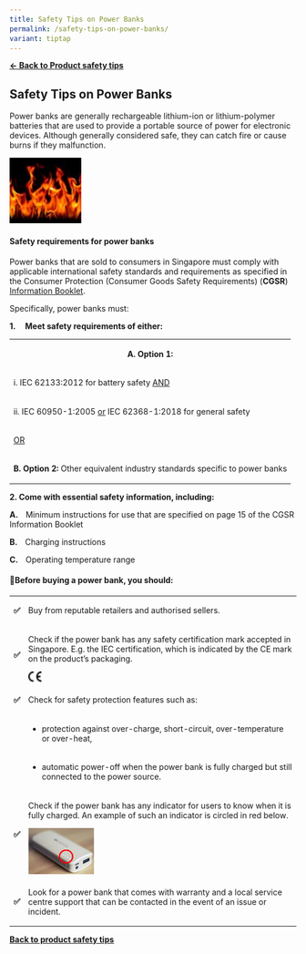 ```yaml
---
title: Safety Tips on Power Banks
permalink: /safety-tips-on-power-banks/
variant: tiptap
---
```

<p><strong><a href="https://www.consumerproductsafety.gov.sg/consumers/product-safety-tips/electronics-and-appliances/" rel="noopener noreferrer nofollow" target="_blank">← Back to Product safety tips</a></strong>
</p>
<h2>Safety Tips on Power Banks</h2>
<p>Power banks are generally rechargeable lithium-ion or lithium-polymer
batteries that are used to provide a portable source of power for electronic
devices. Although generally considered safe, they can catch fire or cause
burns if they malfunction.</p>
<div class="isomer-image-wrapper">
<img style="width: 25%;" height="auto" width="100%" alt="" src="/images/product-safety-tips/Power bank tips/fire_stock_img.jpg">
</div>
<h4><strong>Safety requirements for power banks</strong></h4>
<p>Power banks that are sold to consumers in Singapore must comply with applicable
international safety standards and requirements as specified in the Consumer
Protection (Consumer Goods Safety Requirements) (<strong>CGSR</strong>)
<a href="/files/cgsr-info-book.pdf" rel="noopener noreferrer nofollow" target="_blank">Information Booklet</a>.</p>
<p>Specifically, power banks must:</p>
<p><strong>1.&nbsp;&nbsp;&nbsp;&nbsp; Meet safety requirements of either:</strong>
</p>
<table style="minWidth: 25px">
<colgroup>
<col>
</colgroup>
<tbody>
<tr>
<th rowspan="1" colspan="1">
<p><strong>A. Option 1:</strong>
</p>
</th>
</tr>
<tr>
<td rowspan="1" colspan="1">
<p>i. IEC 62133:2012 for battery safety <u>AND</u>
</p>
</td>
</tr>
<tr>
<td rowspan="1" colspan="1">
<p>ii. IEC 60950-1:2005 <u>or</u> IEC 62368-1:2018 for general safety</p>
</td>
</tr>
<tr>
<td rowspan="1" colspan="1">
<p><u>OR</u>
</p>
</td>
</tr>
<tr>
<td rowspan="1" colspan="1">
<p><strong>B. Option 2:</strong> Other equivalent industry standards specific
to power banks</p>
</td>
</tr>
</tbody>
</table>
<p><strong>2. Come with essential safety information, including:</strong>
</p>
<p><strong>A.&nbsp;&nbsp;&nbsp; </strong>Minimum instructions for use that
are specified on page 15 of the CGSR Information Booklet</p>
<p><strong>B.&nbsp;&nbsp;&nbsp; </strong>Charging instructions</p>
<p><strong>C.&nbsp;&nbsp;&nbsp; </strong>Operating temperature range</p>
<h4><strong>🛒Before buying a power bank, you should:</strong></h4>
<table style="minWidth: 50px">
<colgroup>
<col>
<col>
</colgroup>
<tbody>
<tr>
<td rowspan="1" colspan="1">
<p><strong>✅</strong>
</p>
</td>
<td rowspan="1" colspan="1">
<p>Buy from reputable retailers and authorised sellers.</p>
</td>
</tr>
<tr>
<td rowspan="1" colspan="1">
<p><strong>✅</strong>
</p>
</td>
<td rowspan="1" colspan="1">
<p>Check if the power bank has any safety certification mark accepted in
Singapore. E.g. the IEC certification, which is indicated by the CE&nbsp;mark
on the product’s packaging.</p>
<div class="isomer-image-wrapper">
<img style="width: 5%;" height="auto" width="100%" alt="" src="/images/product-safety-tips/Power bank tips/CE_mark.jpg">
</div>
</td>
</tr>
<tr>
<td rowspan="1" colspan="1">
<p><strong>✅</strong>
</p>
</td>
<td rowspan="1" colspan="1">
<p>Check for safety protection features such as:</p>
</td>
</tr>
<tr>
<td rowspan="1" colspan="1">
<p></p>
</td>
<td rowspan="1" colspan="1">
<ul data-tight="true" class="tight">
<li>
<p>protection against over-charge, short-circuit, over-temperature or over-heat,</p>
</li>
</ul>
</td>
</tr>
<tr>
<td rowspan="1" colspan="1">
<p></p>
</td>
<td rowspan="1" colspan="1">
<ul data-tight="true" class="tight">
<li>
<p>automatic power-off when the power bank is fully charged but still connected
to the power source.</p>
</li>
</ul>
</td>
</tr>
<tr>
<td rowspan="1" colspan="1">
<p><strong>✅</strong>
</p>
</td>
<td rowspan="1" colspan="1">
<p>Check if the power bank has any indicator for users to know when it is
fully charged. An example of such an indicator is circled in red below.</p>
<div class="isomer-image-wrapper">
<img style="width: 25%;" height="auto" width="100%" alt="" src="/images/product-safety-tips/Power bank tips/Indicator_circled.jpg">
</div>
</td>
</tr>
<tr>
<td rowspan="1" colspan="1">
<p><strong>✅</strong>
</p>
</td>
<td rowspan="1" colspan="1">
<p>Look for a power bank that comes with warranty and a local service centre
support that can be contacted in the event of an issue or incident.</p>
</td>
</tr>
</tbody>
</table>
<p></p>
<p><strong><a href="https://www.consumerproductsafety.gov.sg/consumers/product-safety-tips/electronics-and-appliances/" rel="noopener noreferrer nofollow" target="_blank">Back to product safety tips</a></strong>
</p>
<p></p>